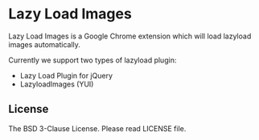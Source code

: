 Lazy Load Images
================

Lazy Load Images is a Google Chrome extension which will load lazyload images automatically.

Currently we support two types of lazyload plugin:
* Lazy Load Plugin for jQuery
* LazyloadImages (YUI)

License
-------

The BSD 3-Clause License.  Please read LICENSE file.
